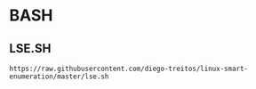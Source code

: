 # BASH

## LSE.SH

```
https://raw.githubusercontent.com/diego-treitos/linux-smart-enumeration/master/lse.sh
```

